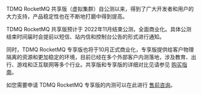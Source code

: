 TDMQ RocketMQ 共享版（虚拟集群）自公测以来，得到了广大开发者和用户的大力支持，产品稳定性也在不断地打磨中得到提高。

TDMQ RocketMQ 共享版预计于 2022年11月结束公测，全面商业化。具体公测结束时间届时会提前以短信、站内信和控制台公告的形式进行通知。

同时，TDMQ RocketMQ 专享版也将于10月正式商业化，专享版提供给客户物理隔离的资源和更加稳定的环境，目前已经在多个外部客户内测落地，涉及教育、出行、游戏和泛互联网等多个行业。共享版和专享版的详细对比见请参见 [购买指南](https://cloud.tencent.com/document/product/1493/61589)。

如您需要申请 TDMQ RocketMQ 专享版的内测可以在此进行 [售前咨询](https://cloud.tencent.com/online-service?from=intro_trocket&source=PRESALE)。

